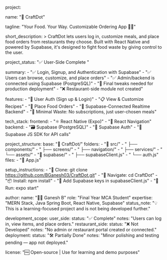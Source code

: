 project:

  name: "🍱 CraftDot"
  
  tagline: "Your Food. Your Way. Customizable Ordering App 🍔✨"
  
  short_description: >
    CraftDot lets users log in, customize meals, and place food orders from restaurants they choose.
    Built with React Native and powered by Supabase, it's designed to fight food waste by giving control to the user.

  project_status: "✅ User-Side Complete "
  
  summary:
    - "✅ Login, Signup, and Authentication with Supabase"
    - "✅ Users can browse, customize, and place orders"
    - "✅ Admin/backend is connected using Supabase (PostgreSQL)"
    - "🚧 Final tweaks needed for production deployment"
    - "❌ Restaurant-side module not created"

  features:
    - "🔐 User Auth (Sign up & Login)"
    - "📋 View & Customize Recipes"
    - "🛒 Place Food Orders"
    - "🔗 Supabase-Connected Realtime Backend"
    - "🌱 Minimal Waste: No subscriptions, just user-chosen meals"

  tech_stack:
    frontend:
      - "⚛️ React Native (Expo)"
      - "📲 React Navigation"
    backend:
      - "🗃️ Supabase (PostgreSQL)"
      - "🔐 Supabase Auth"
      - "📡 Supabase JS SDK for API calls"

  project_structure:
    base: "📁 CraftDot/"
    folders:
      - "📁 src/"
      - " ├── components/"
      - " ├── screens/"
      - " ├── navigation/"
      - " ├── services/"
      - " └── assets/"
      - "📁 supabase/"
      - " ├── supabaseClient.js"
      - " └── auth.js"
    files:
      - "📄 App.js"

  setup_instructions:
    - "🔻 Clone: git clone https://github.com/BGanesh03/CraftDot.git"
    - "📂 Navigate: cd CraftDot"
    - "📦 Install: npm install"
    - "🔑 Add Supabase keys in supabaseClient.js"
    - "🚀 Run: expo start"

  author:
    name: "👨‍💻 Ganesh B"
    role: "Final Year MCA Student"
    expertise: "MERN Stack, Java Spring Boot, React Native, Supabase"
    status_note: "💡 This is a learning-focused project and is not being developed further."

  development_scope:
    user_side:
      status: "✅ Complete"
      notes: "Users can log in, view items, and place orders."
    restaurant_side:
      status: "❌ Not Developed"
      notes: "No admin or restaurant portal created or connected."
    deployment:
      status: "🛠️ Partially Done"
      notes: "Minor polishing and testing pending — app not deployed."

  license: "🆓 Open-source | Use for learning and demo purposes"
